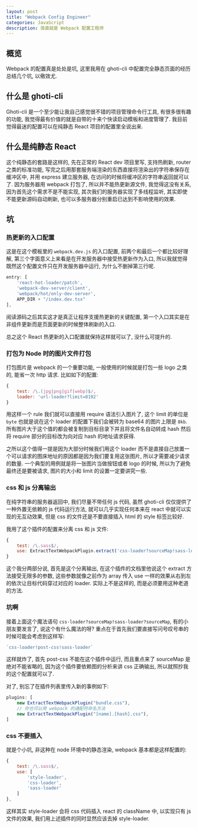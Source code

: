 ```yaml
---
layout: post
title: "Webpack Config Engineer"
categories: JavaScript
description: 简直就是 Webpack 配置工程师
---
```


## 概览

Webpack 的配置真是处处是坑, 这里我用在 ghoti-cli 中配置完全静态页面的经历总结几个坑, 以儆效尤.

## 什么是 ghoti-cli

Ghoti-cli 是一个至少能让我自己感觉很不错的项目管理命令行工具, 有很多很有趣的功能, 我觉得最有价值的就是自带的十来个快读启动模板和进度管理了. 我目前觉得最迷的配置可以在纯静态 React 项目的配置里全说出来. 

## 什么是纯静态 React

这个纯静态的套路是这样的, 先在正常的 React dev 项目里写, 支持热刷新, router 之类的标准功能, 写完之后用那套服务端渲染的东西直接将渲染出的字符串保存在缓冲区中, 并用 express 建立服务器, 在访问的时候将缓冲区的字符串返回就可以了. 因为服务器用 webpack 打包了, 所以并不能热更新源文件, 我觉得这没有关系, 因为首先这个需求不是不能实现, 其次我们的服务器实现了多线程监听, 其实即使不能更新源码自动刷新, 也可以多服务器分别重启已达到不影响使用的效果.

## 坑

### 热更新的入口配置

这是在这个模板里的 `webpack.dev.js` 的入口配置, 前两个和最后一个都比较好理解, 第三个字面意义上来看是在开发服务器中接受热更新作为入口, 所以我就觉得既然这个配置文件只在开发服务器中运行, 为什么不删掉第三行呢. 

```js
entry: [
    'react-hot-loader/patch',
    'webpack-dev-server/client',
    'webpack/hot/only-dev-server',
    APP_DIR + "/index.dev.tsx"
],
```

阅读源码之后其实这才是真正让程序支援热更新的关键配置, 第一个入口其实是在非组件更新而是页面更新的时候整体刷新的入口. 

总之这个 React 热更新的入口配置就保持这样就可以了, 没什么可提升的.

### 打包为 Node 时的图片文件打包

打包图片是 webpack 的一个重要功能, 一般使用的时候就是打包一些 logo 之类的, 能省一次 http 请求. 比如如下的配置:

```js
{
    test: /\.(jpg|png|gif|webp)$/,
    loader: 'url-loader?limit=8192'
}
```

用这样一个 rule 我们就可以直接用 require 语法引入图片了, 这个 limit 的单位是 `byte` 也就是说在这个 loader 的配置下我们会被转为 base64 的图片上限是 `8kb`. 所有图片大于这个值的都会被复制到目标目录下并且将文件名自动转成 hash 然后将 require 部分的目标改为向对应 hash 的地址请求获得.

之所以这个值得一提是因为大部分时候我们用这个 loader 而不是直接自己放置一个可以请求的图床地址的原因都是因为我们要复用这张图片, 所以才需要减少请求的数量. 一个典型的用例就是将一张图片当做按钮或者 logo 的时候, 所以为了避免最终还是要被请求, 图片的大小和 limit 的设置一定要讲究一些.

### css 和 js 分离输出

在纯字符串的服务器返回中, 我们尽量不带任何 js 代码, 虽然 ghoti-cli 仅仅提供了一种外置无依赖的 js 代码运行方法, 就可以几乎实现任何本来在 react 中就可以实现的无互动效果, 但是 css 的文件还是不要直接插入 html 的 style 标签比较好.

我用了这个插件的配置来分离 css 和 js 文件:

```js
{
    test: /\.sass$/,
    use: ExtractTextWebpackPlugin.extract('css-loader?sourceMap!sass-loader?sourceMap')
}
```

这个我分两部分说, 首先是这个分离输出, 在这个插件的文档里他说这个 extract 方法接受无限多的参数, 这些参数就像之前作为 array 传入 use 一样的效果从右到左的依次让目标代码穿过对应的 loader. 实际上不是这样的, 而是必须要用这种老道的方法.

### 坑啊

接着上面这个魔法语句 `css-loader?sourceMap!sass-loader?sourceMap`, 有的小朋友要发言了, 说这个有什么魔法的呀? 重点在于首先我们要直接写问号叹号串的时候可能会考虑到这样写:

```js
`css-loader!post-css!sass-loader`
```

这样就炸了, 首先 post-css 不能在这个插件中运行, 而且重点来了 sourceMap 是绝对不能省略的, 因为这个插件要依赖图的分析来讲 css 正确输出, 所以就照抄我的这个配置就可以了.

对了, 别忘了在插件列表里传入新的事例如下:

```js
plugins: [
    new ExtractTextWebpackPlugin("bundle.css"),
    // 你也可以用 webpack 的通配符命名方法
    new ExtractTextWebpackPlugin("[name].[hash].css"),
]
```

### css 不要插入

就是个小坑, 非这种在 node 环境中的静态渲染, webpack 基本都是这样配置的:

```js
{
    test: /\.sass$/,
    use: [
        'style-loader',
        'css-loader',
        'sass-loader'
    ]
},
```

这样其实 style-loader 会将 css 代码插入 react 的 className 中, 以实现只有 js 文件的效果, 我们用上述插件的同时显然应该去掉 style-loader.